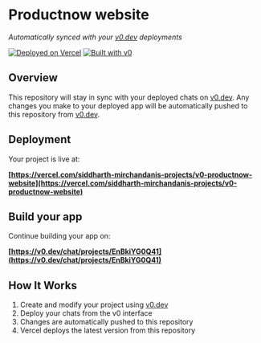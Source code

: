 # Productnow website

*Automatically synced with your [v0.dev](https://v0.dev) deployments*

[![Deployed on Vercel](https://img.shields.io/badge/Deployed%20on-Vercel-black?style=for-the-badge&logo=vercel)](https://vercel.com/siddharth-mirchandanis-projects/v0-productnow-website)
[![Built with v0](https://img.shields.io/badge/Built%20with-v0.dev-black?style=for-the-badge)](https://v0.dev/chat/projects/EnBkiYG0Q41)

## Overview

This repository will stay in sync with your deployed chats on [v0.dev](https://v0.dev).
Any changes you make to your deployed app will be automatically pushed to this repository from [v0.dev](https://v0.dev).

## Deployment

Your project is live at:

**[https://vercel.com/siddharth-mirchandanis-projects/v0-productnow-website](https://vercel.com/siddharth-mirchandanis-projects/v0-productnow-website)**

## Build your app

Continue building your app on:

**[https://v0.dev/chat/projects/EnBkiYG0Q41](https://v0.dev/chat/projects/EnBkiYG0Q41)**

## How It Works

1. Create and modify your project using [v0.dev](https://v0.dev)
2. Deploy your chats from the v0 interface
3. Changes are automatically pushed to this repository
4. Vercel deploys the latest version from this repository